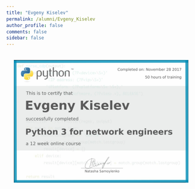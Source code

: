 ```yaml
---
title: "Evgeny Kiselev"
permalink: /alumni/Evgeny_Kiselev
author_profile: false
comments: false
sidebar: false
---
```


<div style="padding: 20px;">
  <img src="https://raw.githubusercontent.com/pyneng/pyneng.github.io/master/alumni/Evgeny_Kiselev.png" alt="Python for network engineers">
</div>

